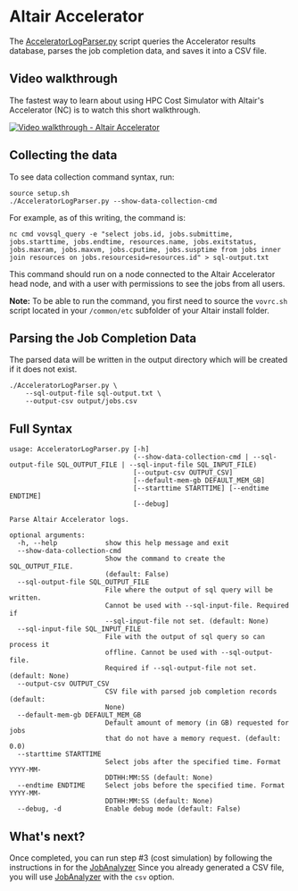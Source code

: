 # Altair Accelerator

The [AcceleratorLogParser.py](https://github.com/aws-samples/hpc-cost-simulator/blob/main/AcceleratorLogParser.py) script queries the Accelerator results database, parses the job completion data, and saves it into a CSV file.

## Video walkthrough
The fastest way to learn about using HPC Cost Simulator with Altair's Accelerator (NC) is to watch this short walkthrough.

[![Video walkthrough - Altair Accelerator](https://img.youtube.com/vi/pEsDqFWrabs/0.jpg)](http://www.youtube.com/watch?v=pEsDqFWrabs "HPC Cost Simulator - Altair Accelerator")

## Collecting the data
To see data collection command syntax, run:
```
source setup.sh
./AcceleratorLogParser.py --show-data-collection-cmd
```
For example, as of this writing, the command is:
```
nc cmd vovsql_query -e "select jobs.id, jobs.submittime, jobs.starttime, jobs.endtime, resources.name, jobs.exitstatus, jobs.maxram, jobs.maxvm, jobs.cputime, jobs.susptime from jobs inner join resources on jobs.resourcesid=resources.id" > sql-output.txt
```

This command should run on a node connected to the Altair Accelerator head node, and with a user with permissions to see the jobs from all users.

**Note:** To be able to run the command, you first need to source the `vovrc.sh` script located in your `/common/etc` subfolder of your Altair install folder.

## Parsing the Job Completion Data

The parsed data will be written in the output directory which will be created if it does not exist.

```
./AcceleratorLogParser.py \
    --sql-output-file sql-output.txt \
    --output-csv output/jobs.csv
```

## Full Syntax
```
usage: AcceleratorLogParser.py [-h]
                               (--show-data-collection-cmd | --sql-output-file SQL_OUTPUT_FILE | --sql-input-file SQL_INPUT_FILE)
                               [--output-csv OUTPUT_CSV]
                               [--default-mem-gb DEFAULT_MEM_GB]
                               [--starttime STARTTIME] [--endtime ENDTIME]
                               [--debug]

Parse Altair Accelerator logs.

optional arguments:
  -h, --help            show this help message and exit
  --show-data-collection-cmd
                        Show the command to create the SQL_OUTPUT_FILE.
                        (default: False)
  --sql-output-file SQL_OUTPUT_FILE
                        File where the output of sql query will be written.
                        Cannot be used with --sql-input-file. Required if
                        --sql-input-file not set. (default: None)
  --sql-input-file SQL_INPUT_FILE
                        File with the output of sql query so can process it
                        offline. Cannot be used with --sql-output-file.
                        Required if --sql-output-file not set. (default: None)
  --output-csv OUTPUT_CSV
                        CSV file with parsed job completion records (default:
                        None)
  --default-mem-gb DEFAULT_MEM_GB
                        Default amount of memory (in GB) requested for jobs
                        that do not have a memory request. (default: 0.0)
  --starttime STARTTIME
                        Select jobs after the specified time. Format YYYY-MM-
                        DDTHH:MM:SS (default: None)
  --endtime ENDTIME     Select jobs before the specified time. Format YYYY-MM-
                        DDTHH:MM:SS (default: None)
  --debug, -d           Enable debug mode (default: False)
```


## What's next?

Once completed, you can run step #3 (cost simulation) by following the instructions in for the [JobAnalyzer](JobAnalyzer.md)
Since you already generated a CSV file, you will use [JobAnalyzer](JobAnalyzer.md) with the `csv` option.